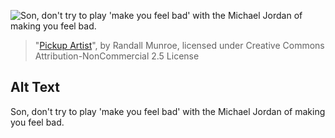 ![Son, don't try to play 'make you feel bad' with the Michael Jordan of making you feel bad.](https://imgs.xkcd.com/comics/pickup_artist.png)
> "[Pickup Artist](https://xkcd.com/1027/)", by Randall Munroe, licensed under Creative Commons Attribution-NonCommercial 2.5 License

## Alt Text
Son, don't try to play 'make you feel bad' with the Michael Jordan of making you feel bad.
